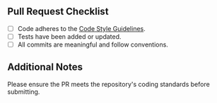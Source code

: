 ## Pull Request Checklist

- [ ] Code adheres to the [Code Style Guidelines](./codestyle-guidelines.md).
- [ ] Tests have been added or updated.
- [ ] All commits are meaningful and follow conventions.

## Additional Notes
Please ensure the PR meets the repository's coding standards before submitting.